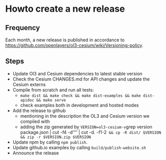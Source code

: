 # Howto create a new release

## Frequency
Each month, a new release is published in accordance to https://github.com/openlayers/ol3-cesium/wiki/Versioning-policy.

## Steps
- Update Ol3 and Cesium dependencies to latest stable version
- Check the Cesium CHANGES.md for API changes and update the Cesium externs
- Compile from scratch and run all tests:
  - `make dist && make check && make dist-examples && make dist-apidoc && make serve`
  - check examples both in development and hosted modes
- Add the release to github
  - mentioning in the description the OL3 and Cesium version we compiled with
  - adding the zip generated by `VERSION=ol3-cesium-v`grep version package.json | cut -f4 -d'"' | cut -d. -f1-2` && cp -R dist/ $VERSION && zip -r $VERSION.zip $VERSION`
- Update npm by calling `npm publish`.
- Update github.io examples by calling `build/publish-website.sh`
- Announce the release
